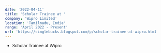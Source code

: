 ```yaml
---
date: '2022-04-11'
title: 'Scholar Trainee at '
company: 'Wipro Limited'
location: 'Tamilnadu, India'
range: 'April 2022 - Present'
url: 'https://singlebucks.blogspot.com/p/scholar-trainee-at-wipro.html'
---
```


- Scholar Trainee at Wipro 

